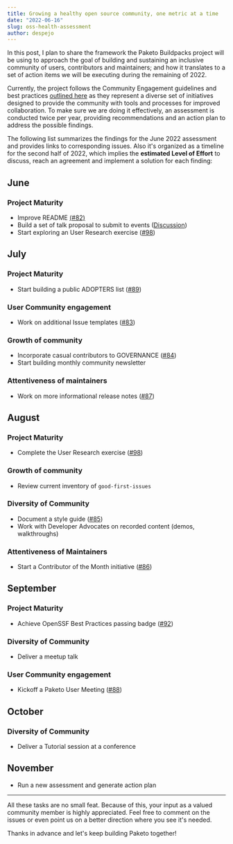 ```yaml
---
title: Growing a healthy open source community, one metric at a time
date: "2022-06-16"
slug: oss-health-assessment
author: despejo
---
```


In this post, I plan to share the framework the Paketo Buildpacks project will be using to approach the goal of building and sustaining an inclusive community of users, contributors and maintainers; and how it translates to a set of action items we will be executing during the remaining of 2022.


Currently, the project follows the Community Engagement guidelines and best practices [outlined here](https://github.com/vmware-tanzu/community-engagement/blob/main/GUIDELINES.md) as they represent a diverse set of initiatives designed to provide the community with tools and processes for improved collaboration. To make sure we are doing it effectively, an assessment is conducted twice per year, providing recommendations and an action plan to address the possible findings.


The following list summarizes the findings for the June 2022 assessment and provides links to corresponding issues. Also it's organized as a timeline for the second half of 2022, which implies the **estimated Level of Effort** to discuss, reach an agreement and implement a solution for each finding:

## June
### Project Maturity
* Improve README [(#82)](https://github.com/paketo-buildpacks/community/issues/82)
* Build a set of talk proposal to submit to events ([Discussion](https://github.com/paketo-buildpacks/feedback/discussions/27))
* Start exploring an User Research exercise ([#98](https://github.com/paketo-buildpacks/community/issues/98))

## July

### Project Maturity
* Start building a public ADOPTERS list ([#89](https://github.com/paketo-buildpacks/community/issues/89))
### User Community engagement

* Work on additional Issue templates ([#83](https://github.com/paketo-buildpacks/community/issues/83))
### Growth of community
* Incorporate casual contributors to GOVERNANCE ([#84](https://github.com/paketo-buildpacks/community/issues/84))
* Start building monthly community newsletter
### Attentiveness of maintainers
* Work on more informational release notes ([#87](https://github.com/paketo-buildpacks/community/issues/87))

## August
### Project Maturity
* Complete the User Research exercise ([#98](https://github.com/paketo-buildpacks/community/issues/98))
  
### Growth of community
*  Review current inventory of `good-first-issues`

### Diversity of Community
* Document a style guide ([#85](https://github.com/paketo-buildpacks/community/issues/85))
* Work with Developer Advocates on recorded content (demos, walkthroughs)

### Attentiveness of Maintainers

* Start a Contributor of the Month initiative ([#86](https://github.com/paketo-buildpacks/community/issues/86))

## September

### Project Maturity

* Achieve OpenSSF Best Practices passing badge ([#92](https://github.com/paketo-buildpacks/community/issues/92))

### Diversity of Community

* Deliver a meetup talk

### User Community engagement

* Kickoff a Paketo User Meeting ([#88](https://github.com/paketo-buildpacks/community/issues/88))

## October

### Diversity of Community

* Deliver a Tutorial session at a conference

## November

* Run a new assessment and generate action plan
 
-----
All these tasks are no small feat. 
Because of this, your input as a valued community member is highly appreciated. Feel free to comment on the issues or even point us on a better direction where you see it's needed.



Thanks in advance and let's keep building Paketo together!